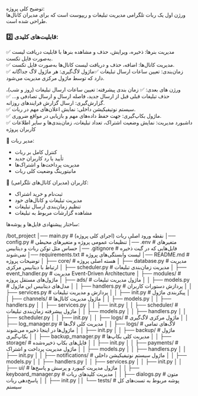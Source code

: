 توضیح کلی پروژه:  
ورژن اول یک ربات تلگرامی مدیریت تبلیغات و ریپوست است که برای مدیران کانال‌ها طراحی شده است. 

### 2️⃣ قابلیت‌های کلیدی:  
✅ مدیریت بنرها: ذخیره، ویرایش، حذف و مشاهده بنرها با قابلیت دریافت لیست به‌صورت فایل تکست.  
✅ مدیریت کانال‌ها: اضافه، حذف و دریافت لیست کانال‌ها به‌صورت فایل تکست.  
✅ زمان‌بندی:  تعیین ساعات ارسال تبلیغات
✅ماژول لاگ‌گیری: هر ماژول لاگ جداگانه دارد که توسط ماژول مرکزی مدیریت می‌شود.  

ورژن های بعدی:
✅ زمان بندی پیشرفته: تعیین ساعات ارسال تبلیغات (روز و شب)، حذف تبلیغات قبلی قبل از ارسال جدید، فاصله ارسال و ارسال تصادفی و...
✅ گزارش‌گیری: ارسال گزارش فرایندهای روزانه.    
✅ سیستم نوتیفیکیشن داخلی: نمایش اعلان‌های مهم در ربات.  
✅ ماژول بکاپ‌گیری: جهت حفظ داده‌های مهم و بازیابی در مواقع ضروری.  
✅ داشبورد مدیریت: نمایش وضعیت اشتراک، تعداد تبلیغات، زمان‌بندی‌ها و سایر اطلاعات  
کاربران پروژه  

👤 مدیر ربات:  
- کنترل کامل بر ربات  
- تأیید یا رد کاربران جدید  
- مدیریت پرداخت‌ها و اشتراک‌ها  
- مانیتورینگ وضعیت کلی ربات  

👥 کاربران (مدیران کانال‌های تلگرامی):  
- ثبت‌نام و خرید اشتراک  
- مدیریت تبلیغات و کانال‌های خود  
- تنظیم زمان‌بندی ارسال تبلیغات  
- مشاهده گزارشات مربوط به تبلیغات  


ساختار پیشنهادی فایل‌ها و پوشه‌ها:  

/bot_project
│── main.py                    # نقطه ورود اصلی ربات (اجرای کلی پروژه)
│── config.py                   # تنظیمات عمومی پروژه و متغیرهای محیطی
│── .env                        # متغیرهای حساس مثل توکن ربات و دیتابیس
│── .gitignore                  # فایل‌هایی که در گیت ذخیره نمی‌شوند
│── requirements.txt            # لیست وابستگی‌های پروژه
│── README.md                   # توضیحات پروژه
│
├── core/                       # هسته اصلی پروژه
│   ├── database.py             # مدیریت ارتباط با دیتابیس مرکزی
│   ├── scheduler.py            # مدیریت زمان‌بندی تبلیغات
│   ├── event_handler.py        # مدیریت Event-Driven Architecture
│
├── modules/                    # ماژول‌های مستقل پروژه
│   ├── ads/                    # ماژول مدیریت تبلیغات
│   │   ├── models.py           # مدل‌های دیتابیس این ماژول
│   │   ├── handlers.py         # پردازش دستورات کاربران
│   │   ├── services.py         # پردازش و مدیریت تبلیغات
│   │   ├── init.py         # پیکربندی ماژول
│
│   ├── channels/               # ماژول مدیریت کانال‌ها
│   │   ├── models.py
│   │   ├── handlers.py
│   │   ├── services.py
│   │   ├── init.py
│
│   ├── scheduler/              # ماژول پیشرفته زمان‌بندی تبلیغات
│   │   ├── models.py
│   │   ├── handlers.py
│   │   ├── scheduler.py
│   │   ├── init.py
│
│   ├── logs/                   # ماژول مرکزی لاگ‌گیری
│   │   ├── log_manager.py      # مدیریت کلی لاگ‌ها
│   │   ├── logs/               # لاگ‌های تمامی ماژول‌ها در اینجا ذخیره می‌شوند
│   │   ├── init.py
│
│   ├── backup/                 # ماژول بکاپ‌گیری
│   │   ├── backup_manager.py   # مدیریت کلی بکاپ‌ها
│   │   ├── storage/            # فایل‌های بکاپ ذخیره‌شده
│   │   ├── init.py
│
│   ├── payments/               # ماژول مدیریت پرداخت و اشتراک
│   │   ├── models.py
│   │   ├── handlers.py
│   │   ├── init.py
│
│   ├── notifications/          # ماژول سیستم نوتیفیکیشن داخلی
│   │   ├── models.py
│   │   ├── handlers.py
│   │   ├── services.py
│   │   ├── init.py
│
│   ├── ui/                     # ماژول مدیریت کیبورد و پرسش و پاسخ‌ها
│   │   ├── keyboard_manager.py # مدیریت کلیدهای ربات
│   │   ├── dialogs.py          # متون پاسخ‌دهی ربات
│   │   ├── init.py
││
└── tests/                      # پوشه مربوط به تست‌های کل سیستم